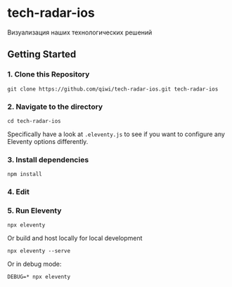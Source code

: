 # tech-radar-ios

Визуализация наших технологических решений

## Getting Started

### 1. Clone this Repository

```
git clone https://github.com/qiwi/tech-radar-ios.git tech-radar-ios
```


### 2. Navigate to the directory

```
cd tech-radar-ios
```

Specifically have a look at `.eleventy.js` to see if you want to configure any Eleventy options differently.

### 3. Install dependencies

```
npm install
```

### 4. Edit

### 5. Run Eleventy

```
npx eleventy
```

Or build and host locally for local development
```
npx eleventy --serve
```

Or in debug mode:
```
DEBUG=* npx eleventy
```
